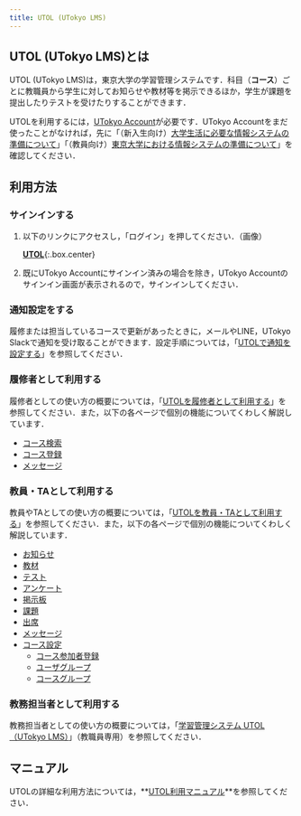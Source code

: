 ```yaml
---
title: UTOL (UTokyo LMS)
---
```


## UTOL (UTokyo LMS)とは
UTOL (UTokyo LMS)は，東京大学の学習管理システムです．科目（**コース**）ごとに教職員から学生に対してお知らせや教材等を掲示できるほか，学生が課題を提出したりテストを受けたりすることができます．

UTOLを利用するには，[UTokyo Account](/utokyo_account/)が必要です．UTokyo Accountをまだ使ったことがなければ，先に「（新入生向け）[大学生活に必要な情報システムの準備について](/oc/)」「（教員向け）[東京大学における情報システムの準備について](/faculty_members/)」を確認してください．

## 利用方法

### サインインする

1. 以下のリンクにアクセスし，「ログイン」を押してください．（画像）

    **[UTOL](https://utol.ecc.u-tokyo.ac.jp/login)**{:.box.center}

1. 既にUTokyo Accountにサインイン済みの場合を除き，UTokyo Accountのサインイン画面が表示されるので，サインインしてください．

### 通知設定をする

履修または担当しているコースで更新があったときに，メールやLINE，UTokyo Slackで通知を受け取ることができます．設定手順については，「[UTOLで通知を設定する](notification/)」を参照してください．

### 履修者として利用する

履修者としての使い方の概要については，「[UTOLを履修者として利用する](students/)」を参照してください．また，以下の各ページで個別の機能についてくわしく解説しています．

- [コース検索](students/course_search/)
- [コース登録](students/course_registration/)
- [メッセージ](students/messages/)

### 教員・TAとして利用する

教員やTAとしての使い方の概要については，「[UTOLを教員・TAとして利用する](lecturers/)」を参照してください．また，以下の各ページで個別の機能についてくわしく解説しています．

- [お知らせ](lecturers/information/)
- [教材](lecturers/materials/)
- [テスト](lecturers/quizzes/)
- [アンケート](lecturers/surveys/)
- [掲示板](lecturers/forums/)
- [課題](lecturers/assignments/)
- [出席](lecturers/attendances/)
- [メッセージ](lecturers/messages/)
- [コース設定](lecturers/settings/)
  - [コース参加者登録](lecturers/settings/course_participants/)
  - [ユーザグループ](lecturers/settings/user_groups/)
  - [コースグループ](lecturers/settings/course_group/)

### 教務担当者として利用する

教務担当者としての使い方の概要については，「[学習管理システム UTOL（UTokyo LMS）](https://univtokyo.sharepoint.com/sites/utokyoportal/wiki/d/UTOL.aspx)」（教職員専用）を参照してください．

## マニュアル

UTOLの詳細な利用方法については，**[UTOL利用マニュアル](https://utol.ecc.u-tokyo.ac.jp/common/support/manual)**を参照してください．
